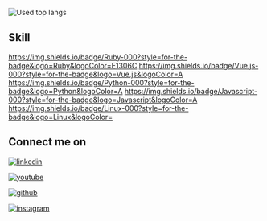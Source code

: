 <!--![takacube's GitHub Stats](https://github-readme-stats.vercel.app/api?username=takacube&show_icons=true&theme=cobalt&count_private=true&include_all_commits=true)-->
![Used top langs](https://github-readme-stats.vercel.app/api/top-langs/?username=takacube&layout=compact)

## Skill
https://img.shields.io/badge/Ruby-000?style=for-the-badge&logo=Ruby&logoColor=E1306C
https://img.shields.io/badge/Vue.js-000?style=for-the-badge&logo=Vue.js&logoColor=A
https://img.shields.io/badge/Python-000?style=for-the-badge&logo=Python&logoColor=A
https://img.shields.io/badge/Javascript-000?style=for-the-badge&logo=Javascript&logoColor=A
https://img.shields.io/badge/Linux-000?style=for-the-badge&logo=Linux&logoColor=

## Connect me on

[![linkedin](https://img.shields.io/badge/Linkedin-000?style=for-the-badge&logo=Linkedin&logoColor=#126599)](https://www.linkedin.com/in/shimakura-takanao-455540211/)

[![youtube](https://img.shields.io/badge/YouTube-000?style=for-the-badge&logo=YouTube&logoColor=FF0000)](https://www.linkedin.com/in/shimakura-takanao-455540211/)

[![github](https://img.shields.io/badge/GitHub-000?style=for-the-badge&logo=GitHub&logoColor=white)](https://github.com/takacube)

[![instagram](https://img.shields.io/badge/Instagram-000?style=for-the-badge&logo=Instagram&logoColor=E1306C)](https://www.linkedin.com/in/shimakura-takanao-455540211/)
